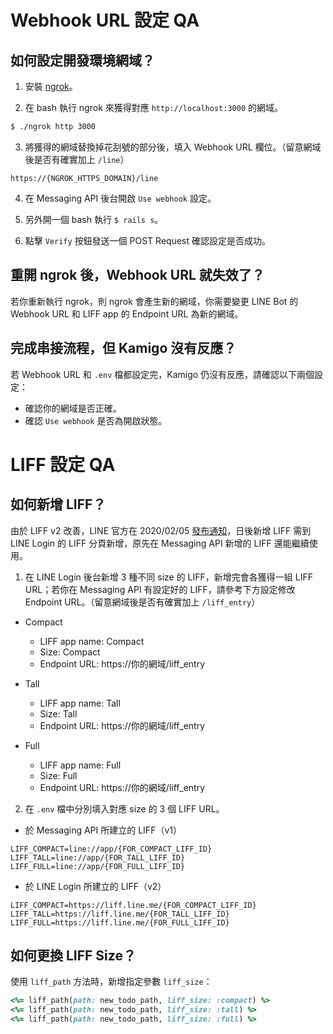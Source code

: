 # Webhook URL 設定 QA
## 如何設定開發環境網域？
1. 安裝 [ngrok](https://dashboard.ngrok.com/get-started)。

2. 在 bash 執行 ngrok 來獲得對應 `http://localhost:3000` 的網域。

```bash
$ ./ngrok http 3000
```

3. 將獲得的網域替換掉花刮號的部分後，填入 Webhook URL 欄位。（留意網域後是否有確實加上 `/line`）

```
https://{NGROK_HTTPS_DOMAIN}/line
```

4. 在 Messaging API 後台開啟 `Use webhook` 設定。

5. 另外開一個 bash 執行 `$ rails s`。

6. 點擊 `Verify` 按鈕發送一個 POST Request 確認設定是否成功。

## 重開 ngrok 後，Webhook URL 就失效了？
若你重新執行 ngrok，則 ngrok 會產生新的網域，你需要變更 LINE Bot 的 Webhook URL 和 LIFF app 的 Endpoint URL 為新的網域。

## 完成串接流程，但 Kamigo 沒有反應？
若 Webhook URL 和 `.env` 檔都設定完，Kamigo 仍沒有反應，請確認以下兩個設定：

- 確認你的網域是否正確。
- 確認 `Use webhook` 是否為開啟狀態。

# LIFF 設定 QA
## 如何新增 LIFF？
由於 LIFF v2 改善，LINE 官方在 2020/02/05 [發布通知](https://developers.line.biz/zh-hant/news/2020/02/05/liff-channel-type/)，日後新增 LIFF 需到 LINE Login 的 LIFF 分頁新增，原先在 Messaging API 新增的 LIFF 還能繼續使用。

1. 在 LINE Login 後台新增 3 種不同 size 的 LIFF，新增完會各獲得一組 LIFF URL；若你在 Messaging API 有設定好的 LIFF，請參考下方設定修改 Endpoint URL。（留意網域後是否有確實加上 `/liff_entry`）

- Compact
  * LIFF app name: Compact
  * Size: Compact
  * Endpoint URL: https://你的網域/liff_entry

- Tall
  * LIFF app name: Tall
  * Size: Tall
  * Endpoint URL: https://你的網域/liff_entry

- Full
  * LIFF app name: Full
  * Size: Full
  * Endpoint URL: https://你的網域/liff_entry

2. 在 `.env` 檔中分別填入對應 size 的 3 個 LIFF URL。

- 於 Messaging API 所建立的 LIFF（v1）
```
LIFF_COMPACT=line://app/{FOR_COMPACT_LIFF_ID}
LIFF_TALL=line://app/{FOR_TALL_LIFF_ID}
LIFF_FULL=line://app/{FOR_FULL_LIFF_ID}
```

- 於 LINE Login 所建立的 LIFF（v2）
```
LIFF_COMPACT=https://liff.line.me/{FOR_COMPACT_LIFF_ID}
LIFF_TALL=https://liff.line.me/{FOR_TALL_LIFF_ID}
LIFF_FULL=https://liff.line.me/{FOR_FULL_LIFF_ID}
```

## 如何更換 LIFF Size？
使用 `liff_path` 方法時，新增指定參數 `liff_size`：

```ruby
<%= liff_path(path: new_todo_path, liff_size: :compact) %>
<%= liff_path(path: new_todo_path, liff_size: :tall) %>
<%= liff_path(path: new_todo_path, liff_size: :full) %>
```

